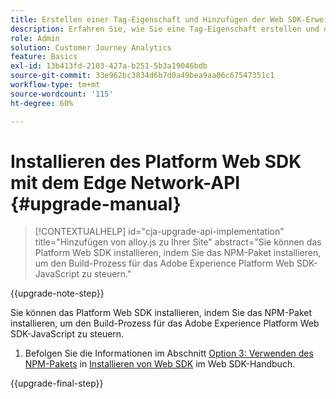 ```yaml
---
title: Erstellen einer Tag-Eigenschaft und Hinzufügen der Web SDK-Erweiterung
description: Erfahren Sie, wie Sie eine Tag-Eigenschaft erstellen und die Web SDK-Erweiterung hinzufügen
role: Admin
solution: Customer Journey Analytics
feature: Basics
exl-id: 13b413fd-2103-427a-b251-5b3a19046bdb
source-git-commit: 33e962bc3834d6b7d0a49bea9aa06c67547351c1
workflow-type: tm+mt
source-wordcount: '115'
ht-degree: 60%

---
```


# Installieren des Platform Web SDK mit dem Edge Network-API {#upgrade-manual}

<!-- markdownlint-disable MD034 -->

>[!CONTEXTUALHELP]
>id="cja-upgrade-api-implementation"
>title="Hinzufügen von alloy.js zu Ihrer Site"
>abstract="Sie können das Platform Web SDK installieren, indem Sie das NPM-Paket installieren, um den Build-Prozess für das Adobe Experience Platform Web SDK-JavaScript zu steuern."

<!-- markdownlint-enable MD034 -->

{{upgrade-note-step}}

Sie können das Platform Web SDK installieren, indem Sie das NPM-Paket installieren, um den Build-Prozess für das Adobe Experience Platform Web SDK-JavaScript zu steuern.

1. Befolgen Sie die Informationen im Abschnitt [Option 3: Verwenden des NPM-Pakets](https://experienceleague.adobe.com/en/docs/experience-platform/edge/fundamentals/installing-the-sdk#option-3-using-the-npm-package) in [Installieren von Web SDK](https://experienceleague.adobe.com/en/docs/experience-platform/edge/fundamentals/installing-the-sdk) im Web SDK-Handbuch.

{{upgrade-final-step}}

